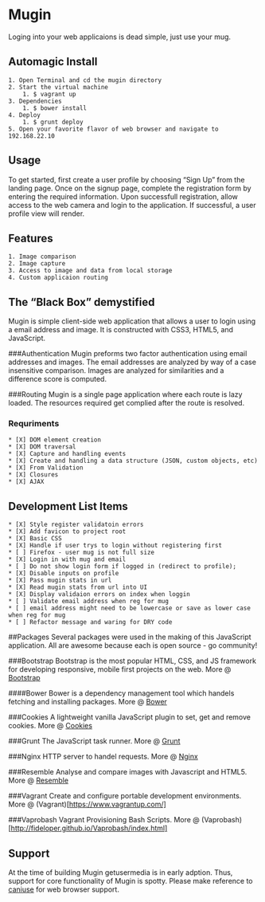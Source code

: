 # Mugin
Loging into your web applicaions is dead simple, just use your mug.

## Automagic Install
	1. Open Terminal and cd the mugin directory
	2. Start the virtual machine 
		1. $ vagrant up
	3. Dependencies
		1. $ bower install
	4. Deploy
		1. $ grunt deploy
	5. Open your favorite flavor of web browser and navigate to 192.168.22.10

## Usage
To get started, first create a user profile by choosing “Sign Up” from the landing page. Once on the signup page, complete the registration form by entering the required information. Upon successfull registration, allow access to the web camera and login to the application. If successful, a user profile view will render.  

## Features
	1. Image comparison 
	2. Image capture
	3. Access to image and data from local storage
	4. Custom applicaion routing 

## The “Black Box” demystified
Mugin is simple client-side web application that allows a user to login using a email address and image. It is constructed with CSS3, HTML5, and JavaScript.  

###Authentication
Mugin preforms two factor authentication using email addresses and images. The email addresses are analyzed by way of a case insensitive comparison. Images are analyzed for similarities and a difference score is computed. 

###Routing
Mugin is a single page application where each route is lazy loaded. The resources required get complied after the route is resolved.

### Requriments	
	* [X] DOM element creation
	* [X] DOM traversal
	* [X] Capture and handling events
	* [X] Create and handling a data structure (JSON, custom objects, etc)
	* [X] From Validation
	* [X] Closures
	* [X] AJAX

## Development List Items
	* [X] Style register validatoin errors
	* [X] Add favicon to project root
	* [X] Basic CSS
	* [X] Handle if user trys to login without registering first
	* [ ] Firefox - user mug is not full size
	* [X] Login in with mug and email
	* [ ] Do not show login form if logged in (redirect to profile);
	* [X] Disable inputs on profile
	* [X] Pass mugin stats in url
	* [X] Read mugin stats from url into UI
	* [X] Display validaion errors on index when loggin
	* [ ] Validate email address when reg for mug
	* [ ] email address might need to be lowercase or save as lower case when reg for mug
	* [ ] Refactor message and waring for DRY code

##Packages
Several packages were used in the making of this JavaScript application. All are awesome because each is open source - go community!

###Bootstrap
Bootstrap is the most popular HTML, CSS, and JS framework for developing responsive, mobile first projects on the web. More @ [Bootstrap](http://http://getbootstrap.com)

####Bower
Bower is a dependency management tool which handels fetching and installing packages. More @ [Bower](http://bower.io/)

###Cookies
A lightweight vanilla JavaScript plugin to set, get and remove cookies. More @ [Cookies](https://github.com/harrisonde/cookies)

###Grunt
The JavaScript task runner. More @ [Grunt](https://http://gruntjs.com/)

###Nginx
HTTP server to handel requests. More @ [Nginx](http://nginx.org/en)

###Resemble
Analyse and compare images with Javascript and HTML5. More @ [Resemble](https://github.com/Huddle/Resemble.js)

###Vagrant
Create and configure portable development environments. More @ (Vagrant)[https://www.vagrantup.com/]

###Vaprobash
Va​grant Pro​visioning Bash Scripts. More @ (Vaprobash)[http://fideloper.github.io/Vaprobash/index.html]

## Support
At the time of building Mugin getusermedia is in early adption. Thus, support for core functionality of Mugin is spotty. Please make reference to [caniuse](http://caniuse.com/#feat=stream) for web browser support. 
